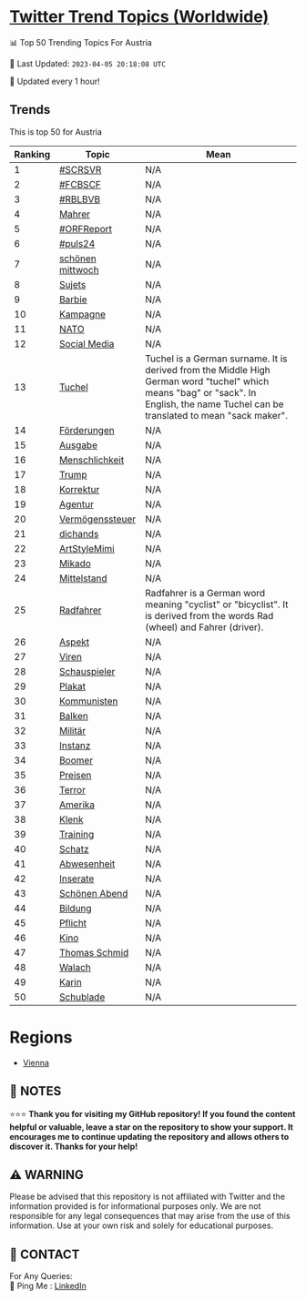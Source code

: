 [Twitter Trend Topics (Worldwide)](https://github.com/ErcinDedeoglu/Twitter-Trend-Topics)
==========


📊 Top 50 Trending Topics For Austria

📆 Last Updated: `2023-04-05 20:18:08 UTC`

🔧 Updated every 1 hour!


## Trends

This is top 50 for Austria

| Ranking | Topic | Mean |
| ------- | ------------ | ------------ |
| 1 | [#SCRSVR](http://twitter.com/search?q=%23SCRSVR) | N/A |
| 2 | [#FCBSCF](http://twitter.com/search?q=%23FCBSCF) | N/A |
| 3 | [#RBLBVB](http://twitter.com/search?q=%23RBLBVB) | N/A |
| 4 | [Mahrer](http://twitter.com/search?q=Mahrer) | N/A |
| 5 | [#ORFReport](http://twitter.com/search?q=%23ORFReport) | N/A |
| 6 | [#puls24](http://twitter.com/search?q=%23puls24) | N/A |
| 7 | [schönen mittwoch](http://twitter.com/search?q=sch%c3%b6nen+mittwoch) | N/A |
| 8 | [Sujets](http://twitter.com/search?q=Sujets) | N/A |
| 9 | [Barbie](http://twitter.com/search?q=Barbie) | N/A |
| 10 | [Kampagne](http://twitter.com/search?q=Kampagne) | N/A |
| 11 | [NATO](http://twitter.com/search?q=NATO) | N/A |
| 12 | [Social Media](http://twitter.com/search?q=Social+Media) | N/A |
| 13 | [Tuchel](http://twitter.com/search?q=Tuchel) | Tuchel is a German surname. It is derived from the Middle High German word "tuchel" which means "bag" or "sack". In English, the name Tuchel can be translated to mean "sack maker". |
| 14 | [Förderungen](http://twitter.com/search?q=F%c3%b6rderungen) | N/A |
| 15 | [Ausgabe](http://twitter.com/search?q=Ausgabe) | N/A |
| 16 | [Menschlichkeit](http://twitter.com/search?q=Menschlichkeit) | N/A |
| 17 | [Trump](http://twitter.com/search?q=Trump) | N/A |
| 18 | [Korrektur](http://twitter.com/search?q=Korrektur) | N/A |
| 19 | [Agentur](http://twitter.com/search?q=Agentur) | N/A |
| 20 | [Vermögenssteuer](http://twitter.com/search?q=Verm%c3%b6genssteuer) | N/A |
| 21 | [dichands](http://twitter.com/search?q=dichands) | N/A |
| 22 | [ArtStyleMimi](http://twitter.com/search?q=ArtStyleMimi) | N/A |
| 23 | [Mikado](http://twitter.com/search?q=Mikado) | N/A |
| 24 | [Mittelstand](http://twitter.com/search?q=Mittelstand) | N/A |
| 25 | [Radfahrer](http://twitter.com/search?q=Radfahrer) | Radfahrer is a German word meaning "cyclist" or "bicyclist". It is derived from the words Rad (wheel) and Fahrer (driver). |
| 26 | [Aspekt](http://twitter.com/search?q=Aspekt) | N/A |
| 27 | [Viren](http://twitter.com/search?q=Viren) | N/A |
| 28 | [Schauspieler](http://twitter.com/search?q=Schauspieler) | N/A |
| 29 | [Plakat](http://twitter.com/search?q=Plakat) | N/A |
| 30 | [Kommunisten](http://twitter.com/search?q=Kommunisten) | N/A |
| 31 | [Balken](http://twitter.com/search?q=Balken) | N/A |
| 32 | [Militär](http://twitter.com/search?q=Milit%c3%a4r) | N/A |
| 33 | [Instanz](http://twitter.com/search?q=Instanz) | N/A |
| 34 | [Boomer](http://twitter.com/search?q=Boomer) | N/A |
| 35 | [Preisen](http://twitter.com/search?q=Preisen) | N/A |
| 36 | [Terror](http://twitter.com/search?q=Terror) | N/A |
| 37 | [Amerika](http://twitter.com/search?q=Amerika) | N/A |
| 38 | [Klenk](http://twitter.com/search?q=Klenk) | N/A |
| 39 | [Training](http://twitter.com/search?q=Training) | N/A |
| 40 | [Schatz](http://twitter.com/search?q=Schatz) | N/A |
| 41 | [Abwesenheit](http://twitter.com/search?q=Abwesenheit) | N/A |
| 42 | [Inserate](http://twitter.com/search?q=Inserate) | N/A |
| 43 | [Schönen Abend](http://twitter.com/search?q=Sch%c3%b6nen+Abend) | N/A |
| 44 | [Bildung](http://twitter.com/search?q=Bildung) | N/A |
| 45 | [Pflicht](http://twitter.com/search?q=Pflicht) | N/A |
| 46 | [Kino](http://twitter.com/search?q=Kino) | N/A |
| 47 | [Thomas Schmid](http://twitter.com/search?q=Thomas+Schmid) | N/A |
| 48 | [Walach](http://twitter.com/search?q=Walach) | N/A |
| 49 | [Karin](http://twitter.com/search?q=Karin) | N/A |
| 50 | [Schublade](http://twitter.com/search?q=Schublade) | N/A |



# Regions

* [Vienna](</Austria/Vienna.md>)



## 📝 NOTES

⭐⭐⭐ **Thank you for visiting my GitHub repository! If you found the content helpful or valuable, leave a star on the repository to show your support. It encourages me to continue updating the repository and allows others to discover it. Thanks for your help!**


## ⚠️ WARNING

Please be advised that this repository is not affiliated with Twitter and the information provided is for informational purposes only. We are not responsible for any legal consequences that may arise from the use of this information. Use at your own risk and solely for educational purposes.


## 📨 CONTACT

 For Any Queries:  
            🏓 Ping Me : [LinkedIn](https://www.linkedin.com/in/ercindedeoglu/)
